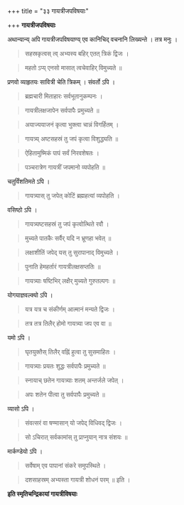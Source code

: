 +++
title = "३३ गायत्रीजपविषयाः"

+++
**गायत्रीजपविषयाः**

अथान्यान्य् अपि गायत्रीजपविषयाण्य् एव कानिचिद् वचनानि लिख्यन्ते । तत्र मनुः ।

> सहस्रकृत्वस् त्व् अभ्यस्य बहिर् एतत् त्रिकं द्विजः ।

> महतो ऽप्य् एनसो मासात् त्वचेवाहिर् विमुच्यते ॥

प्रणवो व्याहृतयः सावित्री चेति त्रिकम् । संवर्तो ऽपि ।

> ब्रह्मचारी मिताहारः सर्वभूतानुकम्पनः ।

> गायत्रीलक्षजापेन सर्वपापैः प्रमुच्यते ॥

> अयाज्ययाजनं कृत्वा भुक्त्वा चान्नं विगर्हितम् ।

> गायत्र्य् अष्टसहस्रं तु जपं कृत्वा विशुद्ध्यति ॥

> ऐहितामुष्मिकं पापं सर्वं निरवशेषतः ।

> पञ्चरात्रेण गायत्रीं जपमानो व्यपोहति ॥

चतुर्विंशतिमते ऽपि ।

> गायत्र्यास् तु जपेत् कोटिं ब्रह्महत्यां व्यपोहति ।

वसिष्ठो ऽपि ।

> गायत्र्यष्टसहस्रं तु जपं कृत्वोत्थिते रवौ ।

> मुच्यते पातकैः सर्वैर् यदि न भ्रूणहा भवेत् ॥

> लक्षाशीतिं जपेद् यस् तु सुरापानाद् विमुच्यते ।

> पुनाति हेमहर्तारं गायत्रीलक्षसप्ततिः ॥

> गायत्र्याः षष्टिभिर् लक्षैर् मुच्यते गुरुतल्पगः ॥

योगयाज्ञवल्क्यो ऽपि ।

> यत्र यत्र च संकीर्णम् आत्मानं मन्यते द्विजः ।

> तत्र तत्र तिलैर् होमो गायत्र्या जप एव वा ॥

यमो ऽपि ।

> घृतयुक्तैस् तिलैर् वह्निं हुत्वा तु सुसमाहितः ।

> गायत्र्याः प्रयतः शुद्धः सर्वपापैः प्रमुच्यते ॥

> स्नायाच् छतेन गायत्र्याः शतम् अन्तर्जले जपेत् ।

> अपः शतेन पीत्वा तु सर्वपापैः प्रमुच्यते ॥

व्यासो ऽपि ।

> संवत्सरं वा षण्मासान् यो जपेद् विधिवद् द्विजः ।

> सो ऽचिरात् सर्वकामांस् तु प्राप्नुयान् नात्र संशयः ॥

मार्कण्डेयो ऽपि ।

> सर्वेषाम् एव पापानां संकरे समुपस्थिते ।

> दशसाहस्रम् अभ्यस्ता गायत्री शोधनं परम् ॥ इति ।

**इति स्मृतिचन्द्रिकायां गायत्रीविषयाः**
